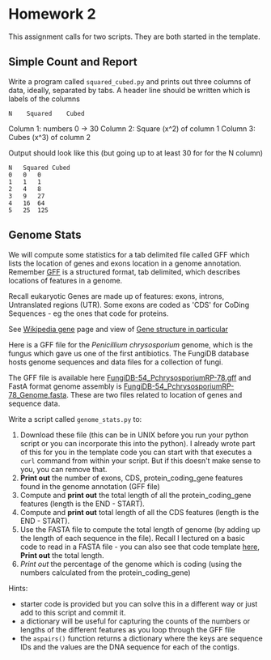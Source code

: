 # Homework 2

This assignment calls for two scripts. They are both started in the template.

## Simple Count and Report

Write a program called `squared_cubed.py` and prints out three columns of data, ideally, separated by tabs.
A header line should be written which is labels of the columns
```
N    Squared    Cubed
```

Column 1: numbers 0 -> 30
Column 2: Square (x^2) of column 1
Column 3: Cubes (x^3) of column 2

Output should look like this (but going up to at least 30 for for the N column)
```
N	Squared	Cubed
0	0	0
1	1	1
2	4	8
3	9	27
4	16	64
5	25	125
```

## Genome Stats

We will compute some statistics for a tab delimited file called GFF which lists
the location of genes and exons location in a genome annotation. Remember
[GFF](https://en.m.wikipedia.org/wiki/General_feature_format) is a
structured format, tab delimited, which describes locations of
features in a genome.

Recall eukaryotic Genes are made up of features: exons, introns, Untranslated regions (UTR). Some exons are coded as 'CDS' for CoDing Sequences - eg the ones that code for proteins.

See [Wikipedia gene](https://en.wikipedia.org/wiki/Gene) page and view of [Gene structure in particular](https://en.wikipedia.org/wiki/File:Gene_structure_eukaryote_2_annotated.svg)

Here is a GFF file for the _Penicillium chrysosporium_ genome, which is the fungus which gave us one of the first antibiotics.
The FungiDB database hosts genome sequences and data files for a collection of fungi.

The GFF file is available here [FungiDB-54_PchrysosporiumRP-78.gff](https://fungidb.org/common/downloads/release-54/PchrysosporiumRP-78/gff/data/FungiDB-54_PchrysosporiumRP-78.gff) and FastA format genome assembly is [FungiDB-54_PchrysosporiumRP-78_Genome.fasta](https://fungidb.org/common/downloads/release-54/PchrysosporiumRP-78/fasta/data/FungiDB-54_PchrysosporiumRP-78_Genome.fasta). These are two files related to location of genes and sequence data.

Write a script called `genome_stats.py` to:
1. Download these file (this can be in UNIX before you run your python script or you can incorporate this into the python).  I already wrote part of this for you in the template code you can start with that executes a `curl` command from within your script. But if this doesn't make sense to you, you can remove that.
2. **Print out** the number of exons, CDS, protein_coding_gene features found in the genome annotation (GFF file)
3. Compute and **print out** the total length of all the protein_coding_gene features (length is the END - START).
4. Compute and **print out** total length of all the CDS features (length is the END - START).
5. Use the FASTA file to compute the total length of genome (by adding up the length of each sequence in the file). Recall I lectured on a basic code to read in a FASTA file - you can also see that code template [here](https://github.com/biodataprog/code_templates/blob/master/Lists_Dictionaries/fasta_parser.py), **Print out** the total length.
6. *Print out* the percentage of the genome which is coding (using the numbers calculated from the protein_coding_gene)

Hints:
- starter code is provided but you can solve this in a different way or just add to this script and commit it.
- a dictionary will be useful for capturing the counts of the numbers or lengths of the different features as you loop through the GFF file
- the `aspairs()` function returns a dictionary where the keys are sequence IDs and the values are the DNA sequence for each of the contigs.
